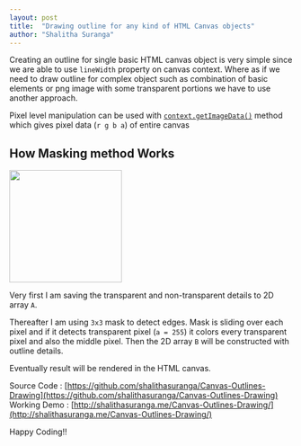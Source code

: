 ```yaml
---
layout: post
title:  "Drawing outline for any kind of HTML Canvas objects"
author: "Shalitha Suranga"
---
```


Creating an outline for single basic HTML canvas object is very simple since we are able to use `lineWidth` property on canvas context. 
Where as if we need to draw outline for complex object such as combination of basic elements or png image with some transparent portions 
we have to use another approach.

Pixel level manipulation can be used with [`context.getImageData()`](https://developer.mozilla.org/en-US/docs/Web/API/CanvasRenderingContext2D/getImageData) method which gives pixel data (`r g b a`) of entire canvas

## How Masking method Works


<img src="http://doi.ieeecomputersociety.org/cms/Computer.org/dl/trans/tc/2013/04/figures/ttc20130406311.gif" width="200"/>

Very first I am saving the transparent and non-transparent details to 2D array `A`. 

Thereafter I am using `3x3` mask to detect edges. Mask is sliding over each pixel and if it detects transparent pixel (`a = 255`) it colors every transparent pixel and also the middle pixel. Then the 2D array `B` will be constructed with outline details.

Eventually result will be rendered in the HTML canvas.


Source Code : [https://github.com/shalithasuranga/Canvas-Outlines-Drawing](https://github.com/shalithasuranga/Canvas-Outlines-Drawing)
Working Demo : [http://shalithasuranga.me/Canvas-Outlines-Drawing/](http://shalithasuranga.me/Canvas-Outlines-Drawing/)

Happy Coding!!






















